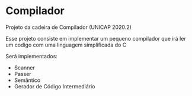 # Compilador
Projeto da cadeira de Compilador (UNICAP 2020.2)

Esse projeto consiste em implementar um pequeno compilador que irá ler um codigo com uma linguagem simplificada do C

Será implementados:

- Scanner
- Passer
- Semântico
- Gerador de Código Intermediário
